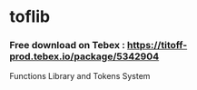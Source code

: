 # toflib
### Free download on Tebex : https://titoff-prod.tebex.io/package/5342904
 Functions Library and Tokens System
